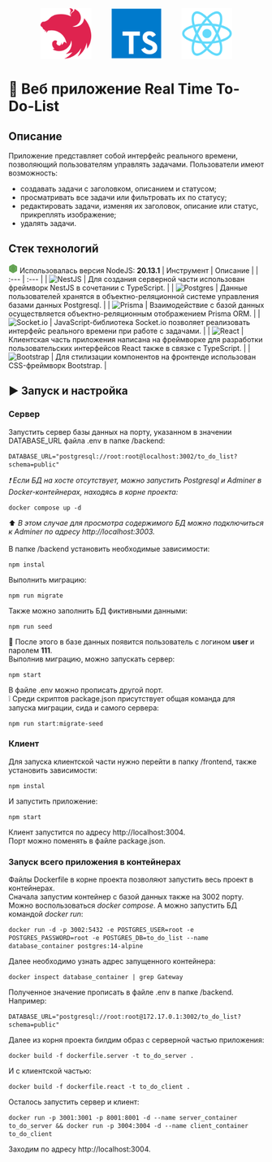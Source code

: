 <p align="center">
  <img src="https://github.com/devicons/devicon/blob/master/icons/nestjs/nestjs-original.svg" title="NESTJS" alt="NESTJS" width="100" height="100">
   &nbsp&nbsp&nbsp&nbsp&nbsp&nbsp&nbsp&nbsp
  <img src="https://github.com/devicons/devicon/blob/master/icons/typescript/typescript-original.svg" title="TYPESCRIPT" alt="TYPESCRIPT" width="100" height="100">
  &nbsp&nbsp&nbsp&nbsp&nbsp&nbsp&nbsp&nbsp
  <img src="https://github.com/devicons/devicon/blob/master/icons/react/react-original.svg" title="REACT" alt="REACT" width="100" height="100">
</p>

# :notebook: Веб приложение Real Time To-Do-List

## Описание
Приложение представляет собой интерфейс реального времени, позволяющий пользователям управлять задачами. Пользователи имеют возможность:
- создавать задачи с заголовком, описанием и статусом;
- просматривать все задачи или фильтровать их по статусу;
- редактировать задачи, изменяя их заголовок, описание или статус, прикреплять изображение;
- удалять задачи.

## Стек технологий
<img src="https://github.com/devicons/devicon/blob/master/icons/nodejs/nodejs-plain.svg" title="REACT" alt="REACT" width="18" height="18"> Использовалась версия NodeJS: <b>20.13.1</b>
| Инструмент | Описание |
| :--- | :--- |
| ![NestJS](https://img.shields.io/badge/nestjs-%23E0234E.svg?style=for-the-badge&logo=nestjs&logoColor=white) | Для создания серверной части использован фреймворк NestJS в сочетании с TypeScript. |
| ![Postgres](https://img.shields.io/badge/postgres-%23316192.svg?style=for-the-badge&logo=postgresql&logoColor=white) | Данные пользователей хранятся в объектно-реляционной системе управления базами данных Postgresql. |
| ![Prisma](https://img.shields.io/badge/Prisma-3982CE?style=for-the-badge&logo=Prisma&logoColor=white) | Взаимодействие с базой данных осуществляется объектно-реляционным отображением Prisma ORM. |
| ![Socket.io](https://img.shields.io/badge/Socket.io-black?style=for-the-badge&logo=socket.io&badgeColor=010101) | JavaScript-библиотека Socket.io позволяет реализовать интерфейс реального времени при работе с задачами. |
| ![React](https://img.shields.io/badge/react-%2320232a.svg?style=for-the-badge&logo=react&logoColor=%2361DAFB) | Клиентская часть приложения написана на фреймворке для разработки пользовательских интерфейсов React также в связке с TypeScript. |
| ![Bootstrap](https://img.shields.io/badge/bootstrap-%238511FA.svg?style=for-the-badge&logo=bootstrap&logoColor=white) | Для стилизации компонентов на фронтенде использован CSS-фреймворк Bootstrap. |
## :arrow_forward: Запуск и настройка

### Сервер
Запустить сервер базы данных на порту, указанном в значении DATABASE_URL файла .env в папке /backend:
```
DATABASE_URL="postgresql://root:root@localhost:3002/to_do_list?schema=public"
```
<i>:exclamation: Если БД на хосте отсутствует, можно запустить Postgresql и Adminer в Docker-контейнерах, находясь в корне проекта:</i>
```
docker compose up -d
```
:arrow_up: <i>В этом случае для просмотра содержимого БД можно подключиться к Adminer по адресу http://localhost:3003.</i><br><br>
В папке /backend установить необходимые зависимости:
```
npm instal
```
Выполнить миграцию:
```
npm run migrate
```
Также можно заполнить БД фиктивными данными:
```
npm run seed
```
:bust_in_silhouette: После этого в базе данных появится пользователь с логином <b>user</b> и паролем <b>111</b>.<br>
Выполнив миграцию, можно запускать сервер:
```
npm start
```
В файле .env можно прописать другой порт.<br>
:grey_exclamation: Среди скриптов package.json присутствует общая команда для запуска миграции, сида и самого сервера:
```
npm run start:migrate-seed
```
### Клиент
Для запуска клиентской части нужно перейти в папку /frontend, также установить зависимости:
```
npm instal
```
И запустить приложение:
```
npm start
```
Клиент запустится по адресу http://localhost:3004.<br>
Порт можно поменять в файле package.json.

### Запуск всего приложения в контейнерах
Файлы Dockerfile в корне проекта позволяют запустить весь проект в контейнерах.<br>
Сначала запустим контейнер с базой данных также на 3002 порту. Можно воспользоваться <i>docker compose</i>. А можно запустить БД командой <i>docker run</i>:
```
docker run -d -p 3002:5432 -e POSTGRES_USER=root -e POSTGRES_PASSWORD=root -e POSTGRES_DB=to_do_list --name database_container postgres:14-alpine
```
Далее необходимо узнать адрес запущенного контейнера:
```
docker inspect database_container | grep Gateway
```
Полученное значение прописать в файле .env в папке /backend. Например:
```
DATABASE_URL="postgresql://root:root@172.17.0.1:3002/to_do_list?schema=public"
```
Далее из корня проекта билдим образ с серверной частью приложения:
```
docker build -f dockerfile.server -t to_do_server .
```
И с клиентской частью:
```
docker build -f dockerfile.react -t to_do_client .
```
Осталось запустить сервер и клиент:
```
docker run -p 3001:3001 -p 8001:8001 -d --name server_container to_do_server && docker run -p 3004:3004 -d --name client_container to_do_client
```
Заходим по адресу http://localhost:3004.
